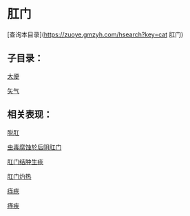 # 肛门
[查询本目录](https://zuoye.gmzyh.com/hsearch?key=cat 肛门)

## 子目录：
[大便](https://www.gmzyjc.com/read/biaoxian/cat_大便.md)
[矢气](https://www.gmzyjc.com/read/biaoxian/cat_矢气.md)
## 相关表现：

[脱肛](https://zuoye.gmzyh.com/search?key=脱肛)
[虫毒腐蚀於后阴肛门](https://zuoye.gmzyh.com/search?key=虫毒腐蚀於后阴肛门)
[肛门结肿生疮](https://zuoye.gmzyh.com/search?key=肛门结肿生疮)
[肛门灼热](https://zuoye.gmzyh.com/search?key=肛门灼热)
[痔疮](https://zuoye.gmzyh.com/search?key=痔疮)
[痔疾](https://zuoye.gmzyh.com/search?key=痔疾)